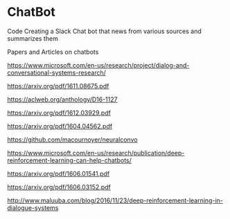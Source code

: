# ChatBot
Code
Creating a Slack Chat bot that news from various sources and summarizes them


Papers and Articles on chatbots

https://www.microsoft.com/en-us/research/project/dialog-and-conversational-systems-research/

https://arxiv.org/pdf/1611.08675.pdf

https://aclweb.org/anthology/D16-1127

https://arxiv.org/pdf/1612.03929.pdf 

https://arxiv.org/pdf/1604.04562.pdf

https://github.com/macournoyer/neuralconvo

https://www.microsoft.com/en-us/research/publication/deep-reinforcement-learning-can-help-chatbots/

https://arxiv.org/pdf/1606.01541.pdf

https://arxiv.org/pdf/1606.03152.pdf

http://www.maluuba.com/blog/2016/11/23/deep-reinforcement-learning-in-dialogue-systems


